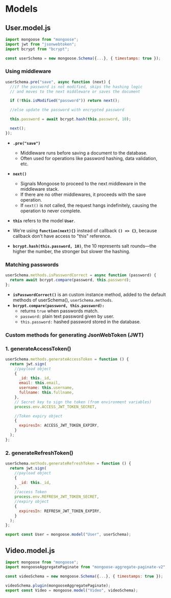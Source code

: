# Models

## User.model.js

```js
import mongoose from "mongoose";
import jwt from "jsonwebtoken";
import bcrypt from "bcrypt";

const userSchema = new mongoose.Schema({...}, { timestamps: true });
```

### Using middleware

```js
userSchema.pre("save", async function (next) {
  //if the password is not modified, skips the hashing logic
  // and moves to the next middleware or saves the document

  if (!this.isModified("password")) return next();

  //else update the password with encrypted password

  this.password = await bcrypt.hash(this.password, 10);

  next();
});
```

- **`.pre("save")`**

  - Middleware runs before saving a document to the database.
  - Often used for operations like password hashing, data validation, etc.

- **`next()`**

  - Signals Mongoose to proceed to the next middleware in the middleware stack.
  - If there are no other middlewares, it proceeds with the save operation.
  - If `next()` is not called, the request hangs indefinitely, causing the operation to never complete.

- **`this`** refers to the model **`User`**.
- We're using **`function(next){}`** instead of callback **`() => {}`**,
  because callback don't have access to "this" reference.
- **`bcrypt.hash(this.password, 10)`**, the 10 represents salt rounds—the higher the number, the stronger but slower the hashing.

### Matching passwords

```js
userSchema.methods.isPasswordCorrect = async function (password) {
  return await bcrypt.compare(password, this.password);
};
```

- **`isPasswordCorrect()`** is an custom instance method, added to the default methods of userSchema(), `userSchema.methods`.
- **`bcrypt.compare(password, this.password):`**
  - returns `true` when passwords match.
  - `password:` plain text password given by user.
  - `this.password:` hashed password stored in the database.

### Custom methods for generating JsonWebToken (JWT)

### 1. generateAccessToken()

```js
userSchema.methods.generateAccessToken = function () {
  return jwt.sign(
    //payload object
    {
      _id: this._id,
      email: this.email,
      username: this.username,
      fullname: this.fullname,
    },
    // Secret key to sign the token (from environment variables)
    process.env.ACCESS_JWT_TOKEN_SECRET,

    //Token expiry object
    {
      expiresIn: ACCESS_JWT_TOKEN_EXPIRY,
    }
  );
};
```

### 2. generateRefreshToken()

```js
userSchema.methods.generateRefreshToken = function () {
  return jwt.sign(
    //payload object
    {
      _id: this._id,
    },
    //access Token
    process.env.REFRESH_JWT_TOKEN_SECRET,
    //expiry object
    {
      expiresIn: REFRESH_JWT_TOKEN_EXPIRY,
    }
  );
};

export const User = mongoose.model("User", userSchema);
```

## Video.model.js

```js
import mongoose from "mongoose";
import mongooseAggregatePaginate from "mongoose-aggregate-paginate-v2";

const videoSchema = new mongoose.Schema({...}, { timestamps: true });

videoSchema.plugin(mongooseAggregatePaginate);
export const Video = mongoose.model("Video", videoSchema);
```

